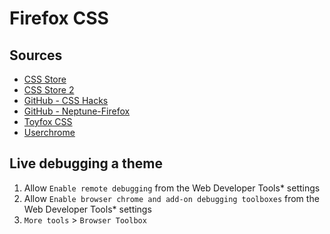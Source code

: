 # Firefox CSS

## Sources

- [CSS Store](https://firefoxcss-store.github.io/)
- [CSS Store 2](https://trickypr.github.io/FirefoxCSS-Store.github.io/)
- [GitHub - CSS Hacks](https://github.com/MrOtherGuy/firefox-csshacks)
- [GitHub - Neptune-Firefox](https://github.com/yiiyahui/Neptune-Firefox/tree/main)
- [Toyfox CSS](https://mrotherguy.github.io/ToyfoCSS/)
- [Userchrome](https://www.userchrome.org/)

## Live debugging a theme

1. Allow `Enable remote debugging` from the Web Developer Tools* settings
2. Allow `Enable browser chrome and add-on debugging toolboxes` from the Web Developer Tools* settings
3. `More tools` > `Browser Toolbox`
